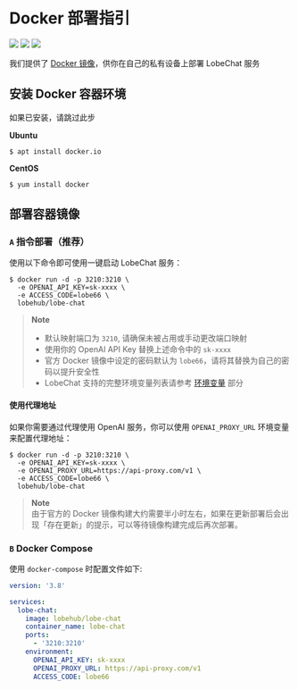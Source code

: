 # Docker 部署指引

[![][docker-release-shield]][docker-release-link]
[![][docker-size-shield]][docker-size-link]
[![][docker-pulls-shield]][docker-pulls-link]

我们提供了 [Docker 镜像][docker-release-link]，供你在自己的私有设备上部署 LobeChat 服务

## 安装 Docker 容器环境

如果已安装，请跳过此步

**Ubuntu**

```fish
$ apt install docker.io
```

**CentOS**

```fish
$ yum install docker
```

## 部署容器镜像

### `A` 指令部署（推荐）

使用以下命令即可使用一键启动 LobeChat 服务：

```fish
$ docker run -d -p 3210:3210 \
  -e OPENAI_API_KEY=sk-xxxx \
  -e ACCESS_CODE=lobe66 \
  lobehub/lobe-chat
```

> **Note**
>
> - 默认映射端口为 `3210`, 请确保未被占用或手动更改端口映射
> - 使用你的 OpenAI API Key 替换上述命令中的 `sk-xxxx`
> - 官方 Docker 镜像中设定的密码默认为 `lobe66`，请将其替换为自己的密码以提升安全性
> - LobeChat 支持的完整环境变量列表请参考 [环境变量](https://github.com/lobehub/lobe-chat/wiki/Environment-Variable.zh-CN) 部分

#### 使用代理地址

如果你需要通过代理使用 OpenAI 服务，你可以使用 `OPENAI_PROXY_URL` 环境变量来配置代理地址：

```fish
$ docker run -d -p 3210:3210 \
  -e OPENAI_API_KEY=sk-xxxx \
  -e OPENAI_PROXY_URL=https://api-proxy.com/v1 \
  -e ACCESS_CODE=lobe66 \
  lobehub/lobe-chat
```

> **Note**\
> 由于官方的 Docker 镜像构建大约需要半小时左右，如果在更新部署后会出现「存在更新」的提示，可以等待镜像构建完成后再次部署。

### `B` Docker Compose

使用 `docker-compose` 时配置文件如下:

```yml
version: '3.8'

services:
  lobe-chat:
    image: lobehub/lobe-chat
    container_name: lobe-chat
    ports:
      - '3210:3210'
    environment:
      OPENAI_API_KEY: sk-xxxx
      OPENAI_PROXY_URL: https://api-proxy.com/v1
      ACCESS_CODE: lobe66
```

[docker-pulls-link]: https://hub.docker.com/r/lobehub/lobe-chat
[docker-pulls-shield]: https://img.shields.io/docker/pulls/lobehub/lobe-chat?color=45cc11&labelColor=black&style=flat-square
[docker-release-link]: https://hub.docker.com/r/lobehub/lobe-chat
[docker-release-shield]: https://img.shields.io/docker/v/lobehub/lobe-chat?color=369eff&label=docker&labelColor=black&logo=docker&logoColor=white&style=flat-square
[docker-size-link]: https://hub.docker.com/r/lobehub/lobe-chat
[docker-size-shield]: https://img.shields.io/docker/image-size/lobehub/lobe-chat?color=369eff&labelColor=black&style=flat-square
